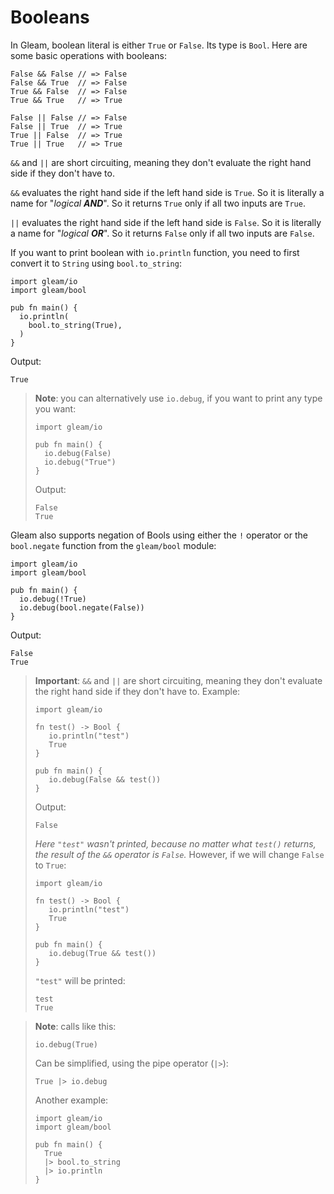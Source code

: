 # Booleans

In Gleam, boolean literal is either `True` or `False`. Its type is `Bool`. Here are some basic operations with booleans:

```gleam
False && False // => False
False && True  // => False
True && False  // => False
True && True   // => True

False || False // => False
False || True  // => True
True || False  // => True
True || True   // => True
```

`&&` and `||` are short circuiting, meaning they don't evaluate the right hand side if they don't have to.

`&&` evaluates the right hand side if the left hand side is `True`. So it is literally a name for "_logical **AND**_". So it returns `True` only if all two inputs are `True`.

`||` evaluates the right hand side if the left hand side is `False`. So it is literally a name for "_logical **OR**_". So it returns `False` only if all two inputs are `False`.

If you want to print boolean with `io.println` function, you need to first convert it to `String` using `bool.to_string`:

```gleam
import gleam/io
import gleam/bool

pub fn main() {
  io.println(
    bool.to_string(True),
  )
}
```

Output:
```
True
```

> **Note**: you can alternatively use `io.debug`, if you want to print any type you want:
>
> ```gleam
> import gleam/io
>
> pub fn main() {
>   io.debug(False)
>   io.debug("True")
> }
> ```
> Output:
> ```
> False
> True
> ```

Gleam also supports negation of Bools using either the `!` operator or the `bool.negate` function from the `gleam/bool` module:

```gleam
import gleam/io
import gleam/bool

pub fn main() {
  io.debug(!True)
  io.debug(bool.negate(False))
}
```

Output:

```
False
True
```

> **Important**: `&&` and `||` are short circuiting, meaning they don't evaluate the right hand side if they don't have to. Example:
>
> ```gleam
> import gleam/io
>
> fn test() -> Bool {
>    io.println("test")
>    True
> }
>
> pub fn main() {
>    io.debug(False && test())
> }
> ```
> Output:
> ```
> False
> ```
> _Here `"test"` wasn't printed, because no matter what `test()` returns, the
> result of the `&&` operator is `False`._ However, if we will change `False` to `True`:
> ```gleam
> import gleam/io
>
> fn test() -> Bool {
>    io.println("test")
>    True
> }
>
> pub fn main() {
>    io.debug(True && test())
> }
> ```
> `"test"` will be printed:
> ```
> test
> True
> ```

> **Note**: calls like this:
> ```gleam
> io.debug(True)
> ```
> Can be simplified, using the pipe operator (`|>`):
> ```gleam
> True |> io.debug
> ```
>
> Another example:
> ```gleam
> import gleam/io
> import gleam/bool
>
> pub fn main() {
>   True
>   |> bool.to_string
>   |> io.println
> }
> ```
